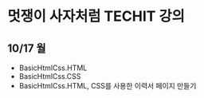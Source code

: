 # 멋쟁이 사자처럼 TECHIT 강의

## 10/17 월
- BasicHtmlCss.HTML
- BasicHtmlCss.CSS
- BasicHtmlCss.HTML, CSS를 사용한 이력서 페이지 만들기
